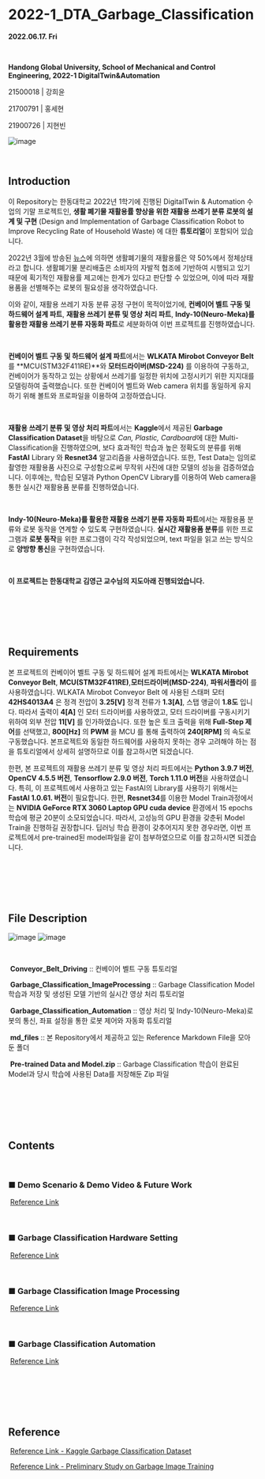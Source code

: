 # 2022-1_DTA_Garbage_Classification

**2022.06.17. Fri**

​	

**Handong Global University, School of Mechanical and Control Engineering, 2022-1 DigitalTwin&Automation**

21500018 | 강희윤

21700791 | 홍세현

21900726 | 지현빈


![image](https://user-images.githubusercontent.com/84533279/173822161-78baf6a8-6bdf-46b9-a990-63b9ed181984.png)


​	

## Introduction

이 Repository는 한동대학교 2022년 1학기에 진행된 DigitalTwin & Automation 수업의 기말 프로젝트인, **생활 폐기물 재활용률 향상을 위한 재활용 쓰레기 분류 로봇의 설계 및 구현** (Design and Implementation of Garbage Classification Robot to Improve Recycling Rate of Household Waste) 에 대한 **튜토리얼**이 포함되어 있습니다.

2022년 3월에 방송된 [뉴스](https://www.youtube.com/watch?v=B9cGYrFSuiI&ab_channel=SBS%EB%89%B4%EC%8A%A4)에 의하면 생활폐기물의 재활용률은 약 50%에서 정체상태라고 합니다. 생활폐기물 분리배출은 소비자의 자발적 협조에 기반하여 시행되고 있기 때문에 획기적인 재활용률 제고에는 한계가 있다고 판단할 수 있었으며, 이에 따라 재활용품을 선별해주는 로봇의 필요성을 생각하였습니다.

이와 같이, 재활용 쓰레기 자동 분류 공정 구현이 목적이었기에, **컨베이어 벨트 구동 및 하드웨어 설계 파트**, **재활용 쓰레기 분류 및 영상 처리 파트**, **Indy-10(Neuro-Meka)를 활용한 재활용 쓰레기 분류 자동화 파트**로 세분화하여 이번 프로젝트를 진행하였습니다.

​	

**컨베이어 벨트 구동 및 하드웨어 설계 파트**에서는 **WLKATA Mirobot Conveyor Belt** 를 **MCU(STM32F411RE)**와 **모터드라이버(MSD-224)** 를 이용하여 구동하고, 컨베이어가 동작하고 있는 상황에서 쓰레기를 일정한 위치에 고정시키기 위한 지지대를 모델링하여 출력했습니다. 또한 컨베이어 벨트와 Web camera 위치를 동일하게 유지하기 위해 볼트와 프로파일을 이용하여 고정하였습니다. 

​	

**재활용 쓰레기 분류 및 영상 처리 파트**에서는 **Kaggle**에서 제공된 **Garbage Classification Dataset**을 바탕으로 *Can, Plastic, Cardboard*에 대한 Multi-Classification을 진행하였으며, 보다 효과적인 학습과 높은 정확도의 분류를 위해 **FastAI** Library 와 **Resnet34** 알고리즘을 사용하였습니다. 또한, Test Data는 임의로 촬영한 재활용품 사진으로 구성함으로써 무작위 사진에 대한 모델의 성능을 검증하였습니다. 이후에는, 학습된 모델과 Python OpenCV Library를 이용하여 Web camera을 통한 실시간 재활용품 분류를 진행하였습니다.

​	

**Indy-10(Neuro-Meka)를 활용한 재활용 쓰레기 분류 자동화 파트**에서는 재활용품 분류와 로봇 동작을 연계할 수 있도록 구현하였습니다. **실시간 재활용품 분류**를 위한 프로그램과 **로봇 동작**을 위한 프로그램이 각각 작성되었으며, text 파일을 읽고 쓰는 방식으로 **양방향 통신**을 구현하였습니다. 

​	

**이 프로젝트는 한동대학교 김영근 교수님의 지도아래 진행되었습니다.**

​	

​	

​	

## Requirements

본 프로젝트의 컨베이어 벨트 구동 및 하드웨어 설계 파트에서는 **WLKATA Mirobot Conveyor Belt**, **MCU(STM32F411RE)**,**모터드라이버(MSD-224)**, **파워서플라이** 를 사용하였습니다. WLKATA Mirobot Conveyor Belt 에 사용된 스태퍼 모터 **42HS4013A4** 은 정격 전압이 **3.25[V]** 정격 전류가 **1.3[A]**, 스탭 앵글이 **1.8도** 입니다. 따라서 출력이 **4[A]** 인 모터 드라이버를 사용하였고, 모터 드라이버를 구동시키기 위하여 외부 전압 **11[V]** 를 인가하였습니다. 또한 높은 토크 출력을 위해 **Full-Step 제어**를 선택했고, **800[Hz]** 의 **PWM** 을 MCU 를 통해 출력하여 **240[RPM]** 의 속도로 구동했습니다. 본프로젝트와 동일한 하드웨어를 사용하지 못하는 경우 고려해야 하는 점을 튜토리얼에서 상세히 설명하므로 이를 참고하시면 되겠습니다.

한편, 본 프로젝트의 재활용 쓰레기 분류 및 영상 처리 파트에서는 **Python 3.9.7 버전**, **OpenCV 4.5.5 버전**, **Tensorflow 2.9.0 버전**, **Torch 1.11.0 버전**을 사용하였습니다. 특히, 이 프로젝트에서 사용하고 있는  FastAI의 Library를 사용하기 위해서는 **FastAI 1.0.61. 버전**이 필요합니다. 한편, **Resnet34**를 이용한 Model Train과정에서는 **NVIDIA GeForce RTX 3060 Laptop GPU cuda device** 환경에서 15 epochs 학습에 평균 20분이 소모되었습니다. 따라서, 고성능의 GPU 환경을 갖춘뒤 Model Train을 진행하길 권장합니다. 딥러닝 학습 환경이 갖추어지지 못한 경우라면, 이번 프로젝트에서 pre-trained된 model파일을 같이 첨부하였으므로 이를 참고하시면 되겠습니다. 

​

​	

​	

## File Description

![image](https://user-images.githubusercontent.com/84533279/174224345-9166a9de-ad86-417d-af0c-eadd3f9b8b65.png)
![image](https://user-images.githubusercontent.com/107540262/174482908-f6635d4a-388e-4b13-962e-92adb6ad1ee0.png)

​		

​	**Conveyor_Belt_Driving** :: 컨베이어 벨트 구동 튜토리얼

​	**Garbage_Classification_ImageProcessing** :: Garbage Classification Model 학습과 저장 및 생성된 모델 기반의 실시간 영상 처리 튜토리얼

​	**Garbage_Classification_Automation** :: 영상 처리 및 Indy-10(Neuro-Meka)로봇의 통신, 좌표 설정을 통한 로봇 제어와 자동화 튜토리얼

​	**md_files** :: 본 Repository에서 제공하고 있는 Reference Markdown File을 모아둔 폴더

​	**Pre-trained Data and Model.zip** :: Garbage Classification 학습이 완료된 Model과 당시 학습에 사용된 Data를 저장해둔 Zip 파일

​	

​	

​	


## Contents

​	

### ■ Demo Scenario & Demo Video & Future Work

​		[Reference Link](https://github.com/Hongsehyun/2022_1_DigitalTwin_Automation/blob/main/Project%20%232/md_files/1.%20Demo_Scenario_and_Demo_Video_and_Future_Work.md)

​	

### ■ Garbage Classification Hardware Setting

​		[Reference Link](https://github.com/Hongsehyun/2022_1_DigitalTwin_Automation/blob/main/Project%20%232/md_files/2.%20Garbage_Classification_Hardware_Setting.md)

​	

### ■ Garbage Classification Image Processing

​		[Reference Link](https://github.com/Hongsehyun/2022_1_DigitalTwin_Automation/blob/main/Project%20%232/md_files/3.%20Garbage_Classification_Image_Processing.md)

​	

### ■ Garbage Classification Automation

​		[Reference Link](https://github.com/Hongsehyun/2022_1_DigitalTwin_Automation/blob/main/Project%20%232/md_files/4.%20Garbage_Classification_Automation.md)

​	

​	

​	

## Reference

​		[Reference Link - Kaggle Garbage Classification Dataset](https://www.kaggle.com/datasets/asdasdasasdas/garbage-classification)

​		[Reference Link - Preliminary Study on Garbage Image Training](https://github.com/gibiee/Trash_Classification)

​	

